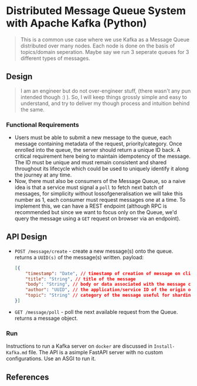 # Distributed Message Queue System with Apache Kafka (Python)
> This is a common use case where we use Kafka as a Message Queue distributed over many nodes. Each node
> is done on the basis of topics/domain seperation. Maybe say we run 3 seperate queues for 3 different types 
> of messages.

## Design
> I am an engineer but do not over-engineer stuff, (there wasn't any pun intended though :) ). So, I will keep
> things grossly simple and easy to understand, and try to deliver my though process and intuition behind the same.

### Functional Requirements
* Users must be able to submit a new message to the queue, each message containing metadata of the request, priority/category. Once enrolled into the queue, the server should return a unique ID back. A critical requirement here being to maintain idempotency of the message. The ID must be unique and must remain consistent and shared throughout its lifecycle which could be used to uniquely identify it along the journey at any time.
* Now, there must also be consumers of the Message Queue, so a naive idea is that a service must signal a `poll` to fetch next batch of messages, for simplicity without lossofgeneralisation we will take this number as 1, each consumer must request messages one at a time. To implement this, we can have a REST endpoint (although RPC is recommended but since we want to focus only on the Queue, we'd query the message using a `GET` request on browser via an endpoint).

## API Design
* `POST /message/create` - create a new message(s) onto the queue. returns a `UUID(s)` of the message(s) written. payload:
    ```json
    [{
        "timestamp": "Date", // timestamp of creation of message on client
        "title": "String", // title of the message
        "body": "String", // body or data associated with the message could be a JSON String
        "author": "UUID", // the application/service ID of the origin of message
        "topic": "String" // category of the message useful for sharding/polling
    }]
    ```
* `GET /message/poll` - poll the next available request from the Queue. returns a message object.

### Run
Instructions to run a Kafka server on `docker` are discussed in `Install-Kafka.md` file. The API is a asimple FastAPI server with no custom configurations. Use an ASGI to run it.

## References
